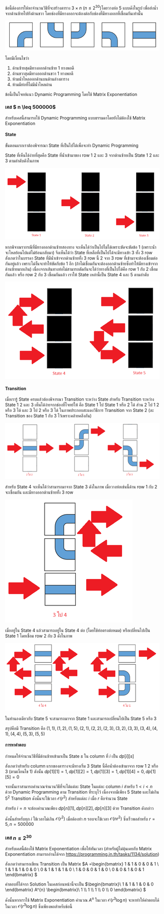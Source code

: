 ข้อนี้ต้องการให้หาจำนวนวิธีที่จะสร้างตาราง $3 \times n$ $(n \leq 2^{30})$โดยวางท่อ 5 แบบดังในรูป เพื่อส่งน้ำจากด้านซ้ายไปยังด้านขวา โดยช่องที่มีทางออกจะต้องต่อกับช่องที่มีทางออกที่เชื่อมกันเท่านั้น

![](../media/o61_oct_c2_longpipe/tiles.png)

โดยมีเงื่อนไขว่า
1. ด้านซ้ายสุดมีทางออกด้านซ้าย 1 ทางพอดี
2. ด้านขวาสุดมีทางออกด้านขวา 1 ทางพอดี
3. ห้ามน้ำไหลออกด้านบนด้านล่างตาราง
4. ห้ามมีท่อที่ไม่มีน้ำไหลผ่าน

ข้อนี้เป็นโจทย์แนว Dynamic Programming โดยใช้ Matrix Exponentiation

### เคส $ n \leq 500000$

สำหรับเคสนี้สามารถใช้  Dynamic Programming  แบบธรรมดาโดยยังไม่ต้องใช้ Matrix Exponentiation

#### State 

ขั้นตอนแรกเราต้องพิจารณา State ที่เป็นไปได้เพื่อจะทำ Dynamic Programming

State ที่เห็นได้ง่ายที่สุดคือ State ที่น้ำเข้ามาของ row 1 2 และ 3 จากด้านซ้ายเป็น State 1 2 และ 3 ตามลำดับดังในภาพ

![](../media/o61_oct_c2_longpipe/1.png)

หากพิจาณรากรณีที่มีทางออกด้านซ้ายสองทาง จะเห็นได้ว่าเป็นไปไม่ได้เพราะขัดจะขัดข้อ 1 (เพราะน้ำจะไหลย้อนไปแต่ไม่ย้อนกลับมา) จึงเห็นได้ว่า State ที่เหลือที่เป็นไปได้จะมีทางเข้า 3 ทั้ง 3 row สังเกตว่าในบรรดา State ที่มีน้ำเข้าจากด้านซ้ายทั้ง 3 row นี้ 2 จาก 3 row ที่เข้ามาจะต้องเชื่อมต่อกันอยู่แล้ว เพราะไม่งั้นจะทำให้ขัดกับข้อ 1 อีก (ถ้าไม่เชื่อมกันจะต้องออกด้านซ้ายซึ่งทำให้มีทางเข้าจากด้านซ้ายมากเกิน) เนื่องจากเส้นทางท่อไม่สามารถตัดกันจะได้ว่าทางที่เป็นไปได้คือ row 1 กับ 2 เชื่อมกันแล้ว หรือ row 2 กับ 3 เชื่อมกันแล้ว เราให้ State เหล่านี้เป็น State 4 และ 5 ตามลำดับ

![](../media/o61_oct_c2_longpipe/2.png)

#### Transition 

เมื่อเรารู้ State ครบแล้วต้องพิจารณา Transition ระหว่าง State สำหรับ Transition ระหว่าง State 1 2 และ 3 เห็นได้ง่ายจากช่องที่โจทย์ให้ คือ State 1 ไป State 1 หรือ 2 ได้ ส่วน 2 ไป 1 2 หรือ 3 ได้ และ 3 ไป 2 หรือ 3 ได้ ในภาพประกอบสะแดงวิธีการ Transition จาก State 2 (ละ Transition ของ State 1 กับ 3 ไว้เพราะคล้ายคลึงกัน)

![](../media/o61_oct_c2_longpipe/3.png)

สำหรับ State 4 จะเห็นได้ว่าสามารถมาจาก State 3 ดังในภาพ เมื่อวางท่อเช่นนี้ด้าน row 1 กับ 2 จะเชื่อมกัน และมีทางออกด้านซ้ายทั้ง 3 row

![](../media/o61_oct_c2_longpipe/4.png)

เมื่ออยู่ใน State 4 แล้วสามารถอยู่ใน State 4 ต่อ (โดยใช้ท่อตรงต่อหมด) หรือเปลี่ยนไปเป็น State 1 โดยเชื่อม row 2 กับ 3 ดังในภาพ

![](../media/o61_oct_c2_longpipe/5.png)

ในทำนองเดียวกับ State 5 จะสามารถมาจาก State 1 และสามารถเปลี่ยนไปเป็น State 5 หรือ 3

สรุปคือมี Transition คือ $(1,1), (1,2), (1,5), (2,1), (2,2), (2,3), (3,2), (3,3), (3,4), (4,1), (4,4), (5,3), (5,5)$ 

#### การหาคำตอบ

กำหนดให้จำนวนวิธีที่มีด้านซ้ายเข้ามาเป็น State $s$ ใน column ที่ $i$ เป็น $dp[i][s]$ 

สังเกตว่าสำหรับ column แรกของตารางจะมีทางเริ่ม 3 State นี้คือน้ำต้องเข้ามาจาก row 1 2 หรือ 3 (ตามเงื่อนไข 1) ดังนั้น $dp[1][1] = 1, dp[1][2] = 1, dp[1][3]=1, dp[1][4]=0,dp[1][5]=0$ 

จากนั้นเราสามารถคำนวณจำนวนวิธีที่จะได้แต่ละ State ในแต่ละ column $i$ สำหรับ $1<i< n$ ด้วย Dynamic Programming ตาม Transition ที่ระบุไว้ เนื่องจากมีเพียง 5 State และไม่เกิน $5^2$ Transition ดังนั้นจะใช้เวลา $\mathcal{O}(r^2)$ สำหรับแต่ละ $i$ เมื่อ $r$ คือจำนวน State

สำหรับ $i=n$ จะต้องคำนวณเพียง $dp[n][1], dp[n][2], dp[n][3]$ ด้วย Transition ดังกล่าว

ดังนั้นสำหรับทุก $i$ ใช้เวลาไม่เกิน $\mathcal{O}(r^2)$ เมื่อต้องทำ $n$ รอบจะใช้เวลา $\mathcal{O}(nr^2)$ ซึ่งเร็วพอสำหรับ $r=5, n=500000$

### เคส $n \leq 2^{30}$

สำหรับเคสนี้ต้องใช้ Matrix Exponentiation เพื่อให้ทันเวลา (สำหรับผู้ไม่คุ้นเคยกับ Matrix Exponentiation สามารถอ่านได้จาก https://programming.in.th/tasks/1134/solution)

สังเกตว่าสามารถเขียน Transition เป็น Matrix $A =\begin{bmatrix} 1 & 1 & 0 & 0 & 1 \\ 1 &  1 &  1 &  0 & 0 \\ 0 &  1 &  1 &  1 & 0 \\ 1 &  0 &  0 &  1 & 0 \\ 0 & 0 & 1 & 0 & 1 \end{bmatrix}  $ 

คำตอบที่ได้จาก Solution ในเคสก่อนหน้านี้จะเป็น  $\begin{bmatrix}\ 1 & 1  & 1 & 0 & 0 \end{bmatrix} A^{n} \begin{bmatrix}\ 1 \\\ 1 \\\ 1 \\\ 0 \\\ 0 \end{bmatrix} $ 

ดังนั้นหากเราใช้ Matrix Exponentiation คำนวณ $A^n$ ในเวลา $\mathcal{O}(r^3 \log n)$ จะหาทำให้คำตอบได้ในเวลา $\mathcal{O}(r^3 \log n)$ ซึ่งเพียงพอสำหรับข้อนี้
